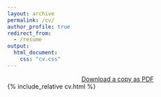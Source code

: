 ```yaml
---
layout: archive
permalink: /cv/
author_profile: true
redirect_from:
  - /resume
output:
  html_document:
    css: "cv.css"
---
```

<html>
<center>
  <a href="/files/Mostafa_Salari_khaniki.pdf">Download a copy as PDF</a>
</center>
</html>
{% include_relative cv.html %}